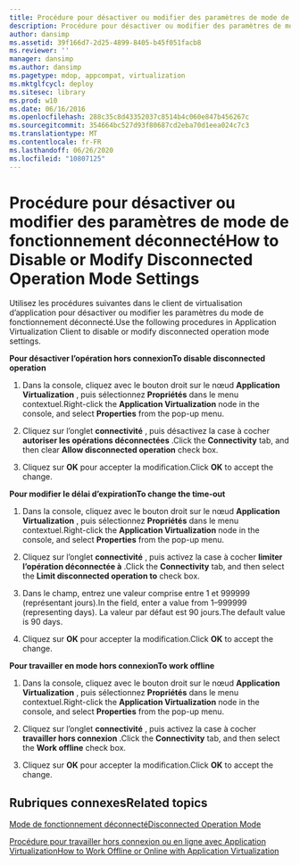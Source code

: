 ```yaml
---
title: Procédure pour désactiver ou modifier des paramètres de mode de fonctionnement déconnecté
description: Procédure pour désactiver ou modifier des paramètres de mode de fonctionnement déconnecté
author: dansimp
ms.assetid: 39f166d7-2d25-4899-8405-b45f051facb8
ms.reviewer: ''
manager: dansimp
ms.author: dansimp
ms.pagetype: mdop, appcompat, virtualization
ms.mktglfcycl: deploy
ms.sitesec: library
ms.prod: w10
ms.date: 06/16/2016
ms.openlocfilehash: 288c35c8d43352037c8514b4c060e847b456267c
ms.sourcegitcommit: 354664bc527d93f80687cd2eba70d1eea024c7c3
ms.translationtype: MT
ms.contentlocale: fr-FR
ms.lasthandoff: 06/26/2020
ms.locfileid: "10807125"
---
```

# <span data-ttu-id="bb285-103">Procédure pour désactiver ou modifier des paramètres de mode de fonctionnement déconnecté</span><span class="sxs-lookup"><span data-stu-id="bb285-103">How to Disable or Modify Disconnected Operation Mode Settings</span></span>


<span data-ttu-id="bb285-104">Utilisez les procédures suivantes dans le client de virtualisation d’application pour désactiver ou modifier les paramètres du mode de fonctionnement déconnecté.</span><span class="sxs-lookup"><span data-stu-id="bb285-104">Use the following procedures in Application Virtualization Client to disable or modify disconnected operation mode settings.</span></span>

**<span data-ttu-id="bb285-105">Pour désactiver l’opération hors connexion</span><span class="sxs-lookup"><span data-stu-id="bb285-105">To disable disconnected operation</span></span>**

1.  <span data-ttu-id="bb285-106">Dans la console, cliquez avec le bouton droit sur le nœud **Application Virtualization** , puis sélectionnez **Propriétés** dans le menu contextuel.</span><span class="sxs-lookup"><span data-stu-id="bb285-106">Right-click the **Application Virtualization** node in the console, and select **Properties** from the pop-up menu.</span></span>

2.  <span data-ttu-id="bb285-107">Cliquez sur l’onglet **connectivité** , puis désactivez la case à cocher **autoriser les opérations déconnectées** .</span><span class="sxs-lookup"><span data-stu-id="bb285-107">Click the **Connectivity** tab, and then clear **Allow disconnected operation** check box.</span></span>

3.  <span data-ttu-id="bb285-108">Cliquez sur **OK** pour accepter la modification.</span><span class="sxs-lookup"><span data-stu-id="bb285-108">Click **OK** to accept the change.</span></span>

**<span data-ttu-id="bb285-109">Pour modifier le délai d’expiration</span><span class="sxs-lookup"><span data-stu-id="bb285-109">To change the time-out</span></span>**

1.  <span data-ttu-id="bb285-110">Dans la console, cliquez avec le bouton droit sur le nœud **Application Virtualization** , puis sélectionnez **Propriétés** dans le menu contextuel.</span><span class="sxs-lookup"><span data-stu-id="bb285-110">Right-click the **Application Virtualization** node in the console, and select **Properties** from the pop-up menu.</span></span>

2.  <span data-ttu-id="bb285-111">Cliquez sur l’onglet **connectivité** , puis activez la case à cocher **limiter l’opération déconnectée à** .</span><span class="sxs-lookup"><span data-stu-id="bb285-111">Click the **Connectivity** tab, and then select the **Limit disconnected operation to** check box.</span></span>

3.  <span data-ttu-id="bb285-112">Dans le champ, entrez une valeur comprise entre 1 et 999999 (représentant jours).</span><span class="sxs-lookup"><span data-stu-id="bb285-112">In the field, enter a value from 1–999999 (representing days).</span></span> <span data-ttu-id="bb285-113">La valeur par défaut est 90 jours.</span><span class="sxs-lookup"><span data-stu-id="bb285-113">The default value is 90 days.</span></span>

4.  <span data-ttu-id="bb285-114">Cliquez sur **OK** pour accepter la modification.</span><span class="sxs-lookup"><span data-stu-id="bb285-114">Click **OK** to accept the change.</span></span>

**<span data-ttu-id="bb285-115">Pour travailler en mode hors connexion</span><span class="sxs-lookup"><span data-stu-id="bb285-115">To work offline</span></span>**

1.  <span data-ttu-id="bb285-116">Dans la console, cliquez avec le bouton droit sur le nœud **Application Virtualization** , puis sélectionnez **Propriétés** dans le menu contextuel.</span><span class="sxs-lookup"><span data-stu-id="bb285-116">Right-click the **Application Virtualization** node in the console, and select **Properties** from the pop-up menu.</span></span>

2.  <span data-ttu-id="bb285-117">Cliquez sur l’onglet **connectivité** , puis activez la case à cocher **travailler hors connexion** .</span><span class="sxs-lookup"><span data-stu-id="bb285-117">Click the **Connectivity** tab, and then select the **Work offline** check box.</span></span>

3.  <span data-ttu-id="bb285-118">Cliquez sur **OK** pour accepter la modification.</span><span class="sxs-lookup"><span data-stu-id="bb285-118">Click **OK** to accept the change.</span></span>

## <span data-ttu-id="bb285-119">Rubriques connexes</span><span class="sxs-lookup"><span data-stu-id="bb285-119">Related topics</span></span>


[<span data-ttu-id="bb285-120">Mode de fonctionnement déconnecté</span><span class="sxs-lookup"><span data-stu-id="bb285-120">Disconnected Operation Mode</span></span>](disconnected-operation-mode.md)

[<span data-ttu-id="bb285-121">Procédure pour travailler hors connexion ou en ligne avec Application Virtualization</span><span class="sxs-lookup"><span data-stu-id="bb285-121">How to Work Offline or Online with Application Virtualization</span></span>](how-to-work-offline-or-online-with-application-virtualization.md)

 

 






